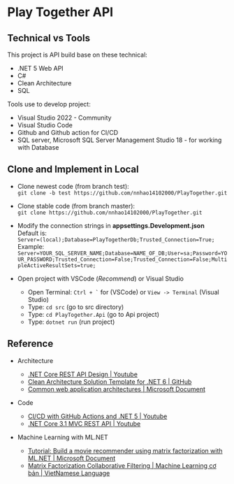# Play Together API

## Technical vs Tools

This project is API build base on these technical:

- .NET 5 Web API
- C#
- Clean Architecture
- SQL

Tools use to develop project:

- Visual Studio 2022 - Community
- Visual Studio Code
- Github and Github action for CI/CD
- SQL server, Microsoft SQL Server Management Studio 18 - for working with Database

## Clone and Implement in Local

- Clone newest code (from branch test):  
`git clone -b test https://github.com/nnhao14102000/PlayTogether.git`
- Clone stable code (from branch master):  
`git clone https://github.com/nnhao14102000/PlayTogether.git`

- Modify the connection strings in **appsettings.Development.json**    
Default is: <br> `Server=(local);Database=PlayTogetherDb;Trusted_Connection=True;`  
Example: <br> `Server=YOUR_SQL_SERVER_NAME;Database=NAME_OF_DB;User=sa;Password=YOUR_PASSWORD;Trusted_Connection=False;Trusted_Connection=False;MultipleActiveResultSets=true;`

- Open project with VSCode (*Recommend*) or Visual Studio  
    - Open Terminal: `` Ctrl + ` `` for (VSCode) or  ` View -> Terminal ` (Visual Studio)
    - Type: `cd src` (go to src directory)
    - Type: `cd PlayTogether.Api` (go to Api project)
    - Type: `dotnet run` (run project)  

## Reference
- Architecture
    - [.NET Core REST API Design | Youtube](https://www.youtube.com/watch?v=TEeb0Hba8jI&list=PLKwiLOxvy13_IEpQ7iZPFiC3ejzfvD28f)  
    - [Clean Architecture Solution Template for .NET 6 | GitHub](https://github.com/jasontaylordev/CleanArchitecture)  
    - [Common web application architectures | Microsoft Document](https://docs.microsoft.com/en-us/dotnet/architecture/modern-web-apps-azure/common-web-application-architectures)  

- Code
    - [CI/CD with GitHub Actions and .NET 5 | Youtube](https://youtu.be/R5ppadIsGbA)
    - [.NET Core 3.1 MVC REST API | Youtube](https://youtu.be/fmvcAzHpsk8)

- Machine Learning with ML.NET
    - [Tutorial: Build a movie recommender using matrix factorization with ML.NET | Microsoft Document](https://docs.microsoft.com/vi-vn/dotnet/machine-learning/tutorials/movie-recommendation)
    - [Matrix Factorization Collaborative Filtering | Machine Learning cơ bản | VietNamese Language](https://machinelearningcoban.com/2017/05/31/matrixfactorization/)